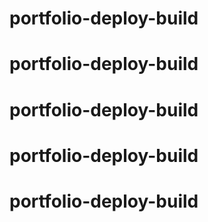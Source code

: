 # portfolio-deploy-build
# portfolio-deploy-build
# portfolio-deploy-build
# portfolio-deploy-build
# portfolio-deploy-build
